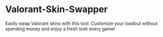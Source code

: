 # Valorant-Skin-Swapper
Easily swap Valorant skins with this tool. Customize your loadout without spending money and enjoy a fresh look every game!
